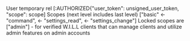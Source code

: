 User temporary rel [:AUTHORIZED{"user_token": unsigned_user_token, "scope": scope]
Scopes (next level includes last level) ["basic" <- "command", <- "settings_read", <- "settings_change"]
Locked scopes are ["admin"] - for verified W.I.L.L clients that can manage clients and utilize admin features on admin accounts